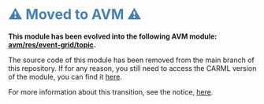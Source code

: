 <h1 style="color: steelblue;">⚠️ Moved to AVM ⚠️</h1>

**This module has been evolved into the following AVM module: [avm/res/event-grid/topic](https://github.com/Azure/bicep-registry-modules/tree/main/avm/res/event-grid/topic).**

The source code of this module has been removed from the main branch of this repository. If for any reason, you still need to access the CARML version of the module, you can find it [here](https://github.com/Azure/ResourceModules/tree/module-archive/modules/event-grid/topic).

For more information about this transition, see the notice, [here](https://github.com/Azure/ResourceModules?tab=readme-ov-file#%EF%B8%8F-CARML---AVM-transition-%EF%B8%8F).
